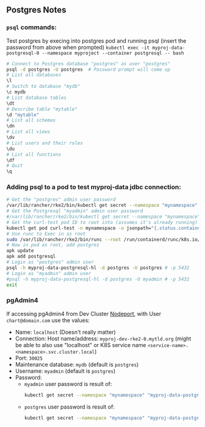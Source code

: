 ## Postgres Notes

### `psql` commands:
Test postgres by execing into postgres pod and running psql (insert the password from above when prompted)
`kubectl exec -it myproj-data-postgresql-0 --namespace myproject --container postgresql -- bash`

```bash
# Connect to Postgres database "postgres" as user "postgres"
psql -d postgres -U postgres  # Password prompt will come up
# List all databases
\l
# Switch to database "mydb"
\c mydb
# List database tables
\dt
# Describe table "mytable"
\d "mytable"
# List all schemas
\dn
# List all views
\dv
# List users and their roles
\du
# List all functions
\df
# Quit
\q
```

### Adding psql to a pod to test myproj-data jdbc connection:

```bash
# Get the "postgres" admin user password
/var/lib/rancher/rke2/bin/kubectl get secret --namespace "mynamespace" "myproj-data-postgresql" -o jsonpath="{.data.postgres-password}" | base64 --decode ; echo
# Get the Postgresql "myadmin" admin user password
#/var/lib/rancher/rke2/bin/kubectl get secret --namespace "mynamespace" "myproj-data-postgresql" -o jsonpath="{.data.password}" | base64 --decode ; echo
# Get the curl-test pod ID to root into (assumes it's already running)
kubectl get pod curl-test -n mynamespace -o jsonpath="{.status.containerStatuses[].containerID}" | sed 's/.*\/\///'
# Use runc to Exec in as root
sudo /var/lib/rancher/rke2/bin/runc --root /run/containerd/runc/k8s.io/ exec -t -u 0 111fb5acfab6cfba1d11111111111111f5cdbb457fd8b4a11f56ef3df111fd9a sh
# Now in pod as root, add postgres
apk update
apk add postgresql
# Login as "postgres" admin user
psql -h myproj-data-postgresql-hl -d postgres -U postgres # -p 5432
# Login as "myadmin" admin user
#psql -h myproj-data-postgresql-hl -d postgres -U myadmin # -p 5432
exit
```

### pgAdmin4

If accessing pgAdmin4 from Dev Cluster [Nodeport](http://myproj-dev-rke2-0.mytld.org:30026/browser/), with User `chart@domain.com` use the values:
- Name: `localhost` (Doesn't really matter)
- Connection: Host name/address: `myproj-dev-rke2-0.mytld.org` (might be able to also use "localhost" or K8S service name `<service-name>.<namespace>.svc.cluster.local`)
- Port: `30025`
- Maintenance database: `mydb` (default is `postgres`)
- Username: `myadmin` (default is `postgres`)
- Password: 
  - `myadmin` user password is result of:
    ```bash
    kubectl get secret --namespace "mynamespace" "myproj-data-postgresql" -o jsonpath="{.data.password}" | base64 --decode ; echo
    ```
  - `postgres` user password is result of:
    ```bash
    kubectl get secret --namespace "mynamespace" "myproj-data-postgresql" -o jsonpath="{.data.postgres-password}" | base64 --decode ; echo
    ```
